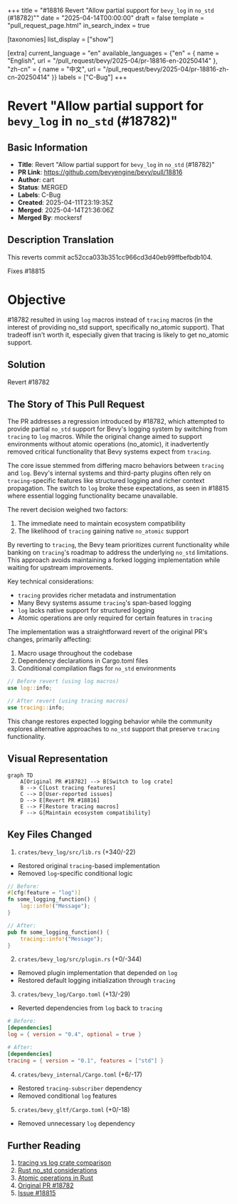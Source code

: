 +++
title = "#18816 Revert \"Allow partial support for `bevy_log` in `no_std` (#18782)\""
date = "2025-04-14T00:00:00"
draft = false
template = "pull_request_page.html"
in_search_index = true

[taxonomies]
list_display = ["show"]

[extra]
current_language = "en"
available_languages = {"en" = { name = "English", url = "/pull_request/bevy/2025-04/pr-18816-en-20250414" }, "zh-cn" = { name = "中文", url = "/pull_request/bevy/2025-04/pr-18816-zh-cn-20250414" }}
labels = ["C-Bug"]
+++

# Revert "Allow partial support for `bevy_log` in `no_std` (#18782)"

## Basic Information
- **Title**: Revert "Allow partial support for `bevy_log` in `no_std` (#18782)"
- **PR Link**: https://github.com/bevyengine/bevy/pull/18816
- **Author**: cart
- **Status**: MERGED
- **Labels**: C-Bug
- **Created**: 2025-04-11T23:19:35Z
- **Merged**: 2025-04-14T21:36:06Z
- **Merged By**: mockersf

## Description Translation
This reverts commit ac52cca033b351cc966cd3d40eb99ffbefbdb104.

Fixes #18815

# Objective

#18782 resulted in using `log` macros instead of `tracing` macros (in the interest of providing no_std support, specifically no_atomic support). That tradeoff isn't worth it, especially given that tracing is likely to get no_atomic support.

## Solution

Revert #18782

## The Story of This Pull Request

The PR addresses a regression introduced by #18782, which attempted to provide partial `no_std` support for Bevy's logging system by switching from `tracing` to `log` macros. While the original change aimed to support environments without atomic operations (no_atomic), it inadvertently removed critical functionality that Bevy systems expect from `tracing`.

The core issue stemmed from differing macro behaviors between `tracing` and `log`. Bevy's internal systems and third-party plugins often rely on `tracing`-specific features like structured logging and richer context propagation. The switch to `log` broke these expectations, as seen in #18815 where essential logging functionality became unavailable.

The revert decision weighed two factors:
1. The immediate need to maintain ecosystem compatibility
2. The likelihood of `tracing` gaining native `no_atomic` support

By reverting to `tracing`, the Bevy team prioritizes current functionality while banking on `tracing`'s roadmap to address the underlying `no_std` limitations. This approach avoids maintaining a forked logging implementation while waiting for upstream improvements.

Key technical considerations:
- `tracing` provides richer metadata and instrumentation
- Many Bevy systems assume `tracing`'s span-based logging
- `log` lacks native support for structured logging
- Atomic operations are only required for certain features in `tracing`

The implementation was a straightforward revert of the original PR's changes, primarily affecting:
1. Macro usage throughout the codebase
2. Dependency declarations in Cargo.toml files
3. Conditional compilation flags for `no_std` environments

```rust
// Before revert (using log macros)
use log::info;

// After revert (using tracing macros)
use tracing::info;
```

This change restores expected logging behavior while the community explores alternative approaches to `no_std` support that preserve `tracing` functionality.

## Visual Representation

```mermaid
graph TD
    A[Original PR #18782] --> B[Switch to log crate]
    B --> C[Lost tracing features]
    C --> D[User-reported issues]
    D --> E[Revert PR #18816]
    E --> F[Restore tracing macros]
    F --> G[Maintain ecosystem compatibility]
```

## Key Files Changed

1. `crates/bevy_log/src/lib.rs` (+340/-22)
- Restored original `tracing`-based implementation
- Removed `log`-specific conditional logic
```rust
// Before:
#[cfg(feature = "log")]
fn some_logging_function() {
    log::info!("Message");
}

// After:
pub fn some_logging_function() {
    tracing::info!("Message");
}
```

2. `crates/bevy_log/src/plugin.rs` (+0/-344)
- Removed plugin implementation that depended on `log`
- Restored default logging initialization through `tracing`

3. `crates/bevy_log/Cargo.toml` (+13/-29)
- Reverted dependencies from `log` back to `tracing`
```toml
# Before:
[dependencies]
log = { version = "0.4", optional = true }

# After:
[dependencies]
tracing = { version = "0.1", features = ["std"] }
```

4. `crates/bevy_internal/Cargo.toml` (+6/-17)
- Restored `tracing-subscriber` dependency
- Removed conditional `log` features

5. `crates/bevy_gltf/Cargo.toml` (+0/-18)
- Removed unnecessary `log` dependency

## Further Reading

1. [tracing vs log crate comparison](https://docs.rs/tracing/latest/tracing/#log-compatibility)
2. [Rust no_std considerations](https://rust-embedded.github.io/book/intro/no-std.html)
3. [Atomic operations in Rust](https://doc.rust-lang.org/core/sync/atomic/)
4. [Original PR #18782](https://github.com/bevyengine/bevy/pull/18782)
5. [Issue #18815](https://github.com/bevyengine/bevy/issues/18815)